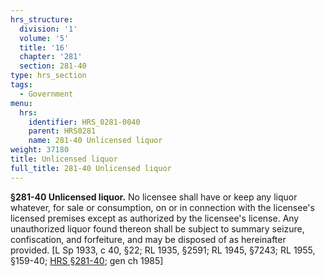 ```yaml
---
hrs_structure:
  division: '1'
  volume: '5'
  title: '16'
  chapter: '281'
  section: 281-40
type: hrs_section
tags:
  - Government
menu:
  hrs:
    identifier: HRS_0281-0040
    parent: HRS0281
    name: 281-40 Unlicensed liquor
weight: 37180
title: Unlicensed liquor
full_title: 281-40 Unlicensed liquor
---
```

**§281-40 Unlicensed liquor.** No licensee shall have or keep any liquor whatever, for sale or consumption, on or in connection with the licensee's licensed premises except as authorized by the licensee's license. Any unauthorized liquor found thereon shall be subject to summary seizure, confiscation, and forfeiture, and may be disposed of as hereinafter provided. [L Sp 1933, c 40, §22; RL 1935, §2591; RL 1945, §7243; RL 1955, §159-40; [HRS §281-40](/title-16/chapter-281/section-281-40/); gen ch 1985]